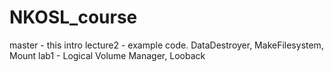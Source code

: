# NKOSL_course

master - this intro
lecture2 - example code. DataDestroyer, MakeFilesystem, Mount
lab1 - Logical Volume Manager, Looback

